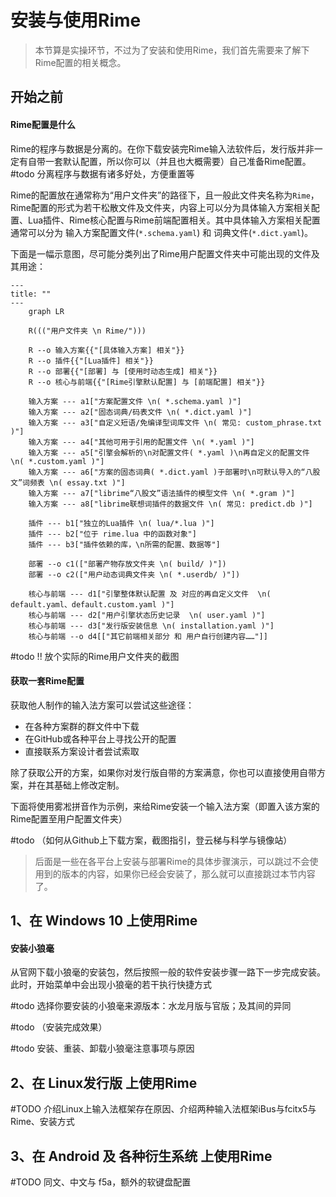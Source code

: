 # 安装与使用Rime



> 本节算是实操环节，不过为了安装和使用Rime，我们首先需要来了解下Rime配置的相关概念。



## 开始之前

#### Rime配置是什么

Rime的程序与数据是分离的。在你下载安装完Rime输入法软件后，发行版并非一定有自带一套默认配置，所以你可以（并且也大概需要）自己准备Rime配置。#todo 分离程序与数据有诸多好处，方便重置等

Rime的配置放在通常称为“用户文件夹”的路径下，且一般此文件夹名称为`Rime`，Rime配置的形式为若干松散文件及文件夹，内容上可以分为具体输入方案相关配置、Lua插件、Rime核心配置与Rime前端配置相关。其中具体输入方案相关配置通常可以分为 输入方案配置文件(`*.schema.yaml`) 和 词典文件(`*.dict.yaml`)。

下面是一幅示意图，尽可能分类列出了Rime用户配置文件夹中可能出现的文件及其用途：

```mermaid
---
title: ""
---
	graph LR
	
	R((("用户文件夹 \n Rime/")))
	
	R --o 输入方案{{"[具体输入方案] 相关"}}
	R --o 插件{{"[Lua插件] 相关"}}
	R --o 部署{{"[部署] 与 [使用时动态生成] 相关"}}
	R --o 核心与前端{{"[Rime引擎默认配置] 与 [前端配置] 相关"}}
	
	输入方案 --- a1["方案配置文件 \n( *.schema.yaml )"]
	输入方案 --- a2["固态词典/码表文件 \n( *.dict.yaml )"]
	输入方案 --- a3["自定义短语/免编译型词库文件 \n( 常见: custom_phrase.txt )"]
	输入方案 --- a4["其他可用于引用的配置文件 \n( *.yaml )"]
	输入方案 --- a5["引擎会解析的\n对配置文件( *.yaml )\n再自定义的配置文件 \n( *.custom.yaml )"]
	输入方案 --- a6["方案的固态词典( *.dict.yaml )于部署时\n可默认导入的“八股文”词频表 \n( essay.txt )"]
	输入方案 --- a7["librime“八股文”语法插件的模型文件 \n( *.gram )"]
	输入方案 --- a8["librime联想词插件的数据文件 \n( 常见: predict.db )"]
	
	插件 --- b1["独立的Lua插件 \n( lua/*.lua )"]
	插件 --- b2["位于 rime.lua 中的函数对象"]
	插件 --- b3["插件依赖的库，\n所需的配置、数据等"]
	
	部署 --o c1(["部署产物存放文件夹 \n( build/ )"])
	部署 --o c2(["用户动态词典文件夹 \n( *.userdb/ )"])
	
	核心与前端 --- d1["引擎整体默认配置 及 对应的再自定义文件  \n( default.yaml、default.custom.yaml )"]
	核心与前端 --- d2["用户引擎状态历史记录  \n( user.yaml )"]
	核心与前端 --- d3["发行版安装信息 \n( installation.yaml )"]
	核心与前端 --o d4[["其它前端相关部分 和 用户自行创建内容……"]]
```

#todo !! 放个实际的Rime用户文件夹的截图

#### 获取一套Rime配置

获取他人制作的输入法方案可以尝试这些途径：

- 在各种方案群的群文件中下载
- 在GitHub或各种平台上寻找公开的配置
- 直接联系方案设计者尝试索取

除了获取公开的方案，如果你对发行版自带的方案满意，你也可以直接使用自带方案，并在其基础上修改定制。

下面将使用雾凇拼音作为示例，来给Rime安装一个输入法方案（即置入该方案的Rime配置至用户配置文件夹）



#todo （如何从Github上下载方案，截图指引，登云梯与科学与镜像站）





> 后面是一些在各平台上安装与部署Rime的具体步骤演示，可以跳过不会使用到的版本的内容，如果你已经会安装了，那么就可以直接跳过本节内容了。



## 1、在 Windows 10 上使用Rime

#### 安装小狼毫

从官网下载小狼毫的安装包，然后按照一般的软件安装步骤一路下一步完成安装。此时，开始菜单中会出现小狼毫的若干执行快捷方式

#todo 选择你要安装的小狼毫来源版本：水龙月版与官版；及其间的异同

#todo （安装完成效果）

#todo 安装、重装、卸载小狼毫注意事项与原因



## 2、在 Linux发行版 上使用Rime

#TODO 介绍Linux上输入法框架存在原因、介绍两种输入法框架iBus与fcitx5与Rime、安装方式




## 3、在 Android 及 各种衍生系统 上使用Rime

#TODO 同文、中文与 f5a，额外的软键盘配置